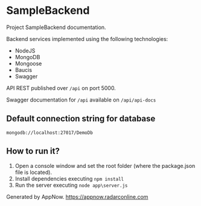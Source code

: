 # SampleBackend #
Project SampleBackend documentation.

Backend services implemented using the following technologies:

* NodeJS
* MongoDB
* Mongoose
* Baucis
* Swagger

API REST published over `/api` on port 5000.

Swagger documentation for `/api` available on `/api/api-docs`

## Default connection string for database ##
`mongodb://localhost:27017/DemoDb`

## How to run it? ##

1. Open a console window and set the root folder (where the package.json file is located). 
2. Install dependencies executing `npm install`
3. Run the server executing `node app\server.js`


Generated by AppNow. https://appnow.radarconline.com